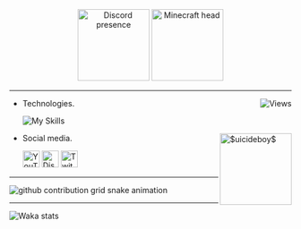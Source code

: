 <div id = "header" align = "center">
	<img src = "https://discord-readme-badge.vercel.app/api?id=699027963492171779" alt = "Discord presence" height = "128"/>
	<img src = "https://i.imgur.com/6EPtfiM.png" alt = "Minecraft head" height = "128">
</div>

---

<img align = "right" alt = "Views" src = "https://komarev.com/ghpvc/?username=BrAz&style=flat-plastic&color=blueviolet">

- Technologies.

	![My Skills](https://skillicons.dev/icons?i=git,bash,js,py,html,css)

<img align = "right" alt = "$uicideboy$" src = "https://i.imgur.com/GHNcATr.jpg" height = "128">

- Social media.

	<div>
		<a href="https://bit.ly/36J1LeB" target = "_BLANK"><img src = "https://img.shields.io/badge/YouTube-FF0000?style=for-the-badge&logo=youtube&logoColor=white" alt = "YouTube" height = "30"></a>
		<a href="https://bit.ly/2KQXYno" target = "_BLANK"><img src = "https://img.shields.io/badge/Discord-7289DA?style=for-the-badge&logo=discord&logoColor=white" alt = "Discord" height = "30"></a>
		<a href="https://bit.ly/3oiZKM2" target = "_BLANK"><img src = "https://img.shields.io/badge/Twitch-9146FF?style=for-the-badge&logo=twitch&logoColor=white"   alt = "Twitch" height = "30"></a>
	</div>

---

<picture>
	<source media="(prefers-color-scheme: dark)" srcset="https://raw.githubusercontent.com/Br4z/Br4z/snake/github-contribution-grid-snake-dark.svg">
	<source media="(prefers-color-scheme: light)" srcset="https://raw.githubusercontent.com/Br4z/Br4z/snake/github-contribution-grid-snake.svg">
	<img alt="github contribution grid snake animation" src="https://raw.githubusercontent.com/Br4z/Br4z/snake/github-contribution-grid-snake.svg">
</picture>

---

![Waka stats](https://raw.githubusercontent.com/Br4z/Br4z/waka/images/stat.svg)
